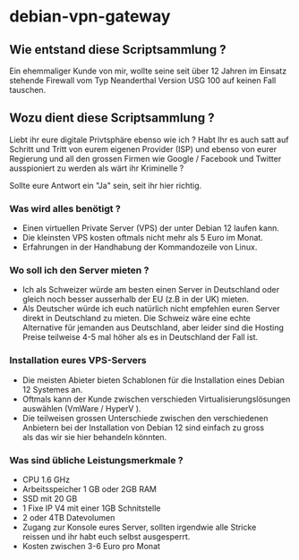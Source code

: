 # debian-vpn-gateway

## Wie entstand diese Scriptsammlung ?

Ein ehemmaliger Kunde von mir, wollte seine seit 
über 12 Jahren im Einsatz stehende Firewall vom Typ 
Neanderthal Version USG 100 auf keinen
Fall tauschen. 

## Wozu dient diese Scriptsammlung ?

Liebt ihr eure digitale Privtsphäre ebenso wie ich ? 
Habt Ihr es auch satt auf Schritt und Tritt von eurem
eigenen Provider (ISP) und ebenso von eurer Regierung 
und all den grossen Firmen wie Google / Facebook und Twitter 
ausspioniert zu werden als wärt ihr Kriminelle ?

Sollte eure Antwort ein "Ja" sein, seit ihr hier richtig.

### Was wird alles benötigt ? 

- Einen virtuellen Private Server (VPS) der unter Debian 12 laufen kann.  
- Die kleinsten VPS kosten oftmals nicht mehr als 5 Euro im Monat.   
- Erfahrungen in der Handhabung der Kommandozeile von Linux.  

### Wo soll ich den  Server mieten ? 

- Ich als Schweizer würde am besten einen Server in Deutschland oder gleich 
noch besser ausserhalb der EU (z.B in der UK) mieten.
- Als Deutscher würde ich euch natürlich nicht empfehlen euren Server
direkt in Deutschland zu mieten. Die Schweiz wäre eine echte Alternative 
für jemanden aus Deutschland, aber leider sind die Hosting Preise teilweise 
4-5 mal höher als es in Deutschland der Fall ist.
 
### Installation eures VPS-Servers

- Die meisten Abieter bieten Schablonen für die Installation eines
Debian 12 Systemes an.  
- Oftmals kann der Kunde zwischen verschieden Virtualisierungslösungen  
auswählen (VmWare / HyperV ).  
- Die teilweisen grossen Unterschiede zwischen den verschiedenen  
Anbietern bei der Installation von Debian 12 sind einfach zu gross  
als das wir sie hier behandeln könnten.

### Was sind übliche Leistungsmerkmale ? 

- CPU 1.6 GHz  
- Arbeitsspeicher 1 GB oder 2GB RAM  
- SSD mit 20 GB  
- 1 Fixe IP V4 mit einer 1GB Schnitstelle  
- 2 oder 4TB Datevolumen  
- Zugang zur Konsole eures Server, sollten irgendwie alle Stricke  
reissen und ihr habt euch selbst ausgesperrt.  
- Kosten zwischen 3-6 Euro pro Monat  





 









